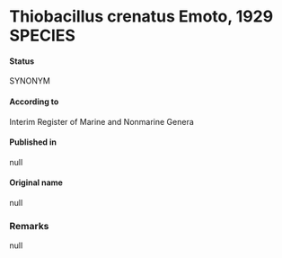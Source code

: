 # Thiobacillus crenatus Emoto, 1929 SPECIES

#### Status
SYNONYM

#### According to
Interim Register of Marine and Nonmarine Genera

#### Published in
null

#### Original name
null

### Remarks
null